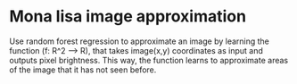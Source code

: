 # Mona lisa image approximation
Use random forest regression to approximate an image by learning the function (f: R^2 --> R), that takes image(x,y) coordinates as input and outputs pixel brightness. This way, the function learns to approximate areas of the image that it has not seen before. 
